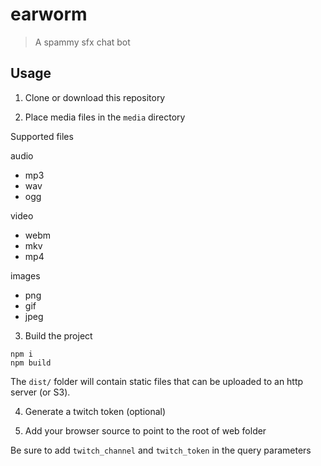 # earworm

> A spammy sfx chat bot

## Usage

1. Clone or download this repository

2. Place media files in the `media` directory

Supported files

audio
* mp3
* wav
* ogg

video
* webm
* mkv
* mp4

images
* png
* gif
* jpeg

3. Build the project

```
npm i
npm build
```

The `dist/` folder will contain static files that can be uploaded to an http server (or S3).

4. Generate a twitch token (optional)


5. Add your browser source to point to the root of web folder

Be sure to add `twitch_channel` and `twitch_token` in the query parameters
